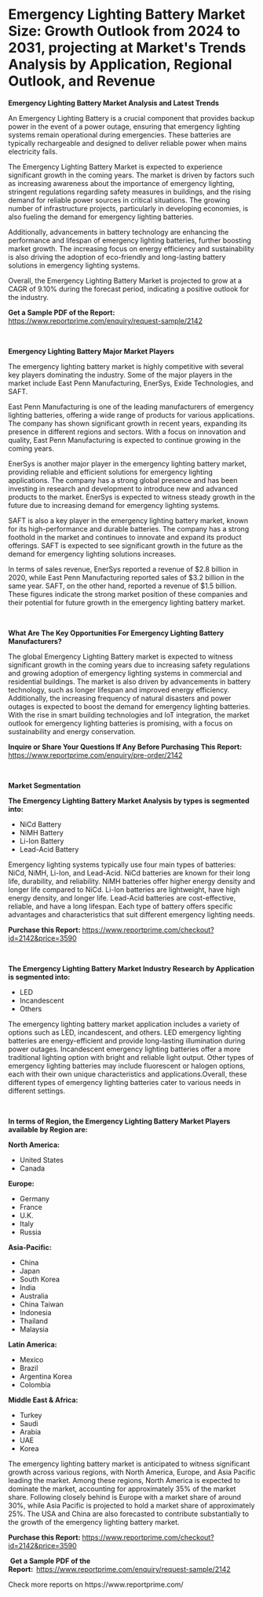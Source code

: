 <p><h1>Emergency Lighting Battery Market Size: Growth Outlook from 2024 to 2031, projecting at Market's Trends Analysis by Application, Regional Outlook, and Revenue</h1></p><p><strong>Emergency Lighting Battery Market Analysis and Latest Trends</strong></p>
<p><p>An Emergency Lighting Battery is a crucial component that provides backup power in the event of a power outage, ensuring that emergency lighting systems remain operational during emergencies. These batteries are typically rechargeable and designed to deliver reliable power when mains electricity fails. </p><p>The Emergency Lighting Battery Market is expected to experience significant growth in the coming years. The market is driven by factors such as increasing awareness about the importance of emergency lighting, stringent regulations regarding safety measures in buildings, and the rising demand for reliable power sources in critical situations. The growing number of infrastructure projects, particularly in developing economies, is also fueling the demand for emergency lighting batteries.</p><p>Additionally, advancements in battery technology are enhancing the performance and lifespan of emergency lighting batteries, further boosting market growth. The increasing focus on energy efficiency and sustainability is also driving the adoption of eco-friendly and long-lasting battery solutions in emergency lighting systems.</p><p>Overall, the Emergency Lighting Battery Market is projected to grow at a CAGR of 9.10% during the forecast period, indicating a positive outlook for the industry.</p></p>
<p><strong>Get a Sample PDF of the Report:&nbsp;</strong> <a href="https://www.reportprime.com/enquiry/request-sample/2142">https://www.reportprime.com/enquiry/request-sample/2142</a></p>
<p>&nbsp;</p>
<p><strong>Emergency Lighting Battery Major Market Players</strong></p>
<p><p>The emergency lighting battery market is highly competitive with several key players dominating the industry. Some of the major players in the market include East Penn Manufacturing, EnerSys, Exide Technologies, and SAFT. </p><p>East Penn Manufacturing is one of the leading manufacturers of emergency lighting batteries, offering a wide range of products for various applications. The company has shown significant growth in recent years, expanding its presence in different regions and sectors. With a focus on innovation and quality, East Penn Manufacturing is expected to continue growing in the coming years.</p><p>EnerSys is another major player in the emergency lighting battery market, providing reliable and efficient solutions for emergency lighting applications. The company has a strong global presence and has been investing in research and development to introduce new and advanced products to the market. EnerSys is expected to witness steady growth in the future due to increasing demand for emergency lighting systems.</p><p>SAFT is also a key player in the emergency lighting battery market, known for its high-performance and durable batteries. The company has a strong foothold in the market and continues to innovate and expand its product offerings. SAFT is expected to see significant growth in the future as the demand for emergency lighting solutions increases.</p><p>In terms of sales revenue, EnerSys reported a revenue of $2.8 billion in 2020, while East Penn Manufacturing reported sales of $3.2 billion in the same year. SAFT, on the other hand, reported a revenue of $1.5 billion. These figures indicate the strong market position of these companies and their potential for future growth in the emergency lighting battery market.</p></p>
<p>&nbsp;</p>
<p><strong>What Are The Key Opportunities For Emergency Lighting Battery Manufacturers?</strong></p>
<p><p>The global Emergency Lighting Battery market is expected to witness significant growth in the coming years due to increasing safety regulations and growing adoption of emergency lighting systems in commercial and residential buildings. The market is also driven by advancements in battery technology, such as longer lifespan and improved energy efficiency. Additionally, the increasing frequency of natural disasters and power outages is expected to boost the demand for emergency lighting batteries. With the rise in smart building technologies and IoT integration, the market outlook for emergency lighting batteries is promising, with a focus on sustainability and energy conservation.</p></p>
<p><strong>Inquire or Share Your Questions If Any Before Purchasing This Report:</strong> <a href="https://www.reportprime.com/enquiry/pre-order/2142">https://www.reportprime.com/enquiry/pre-order/2142</a></p>
<p>&nbsp;</p>
<p><strong>Market Segmentation</strong></p>
<p><strong>The Emergency Lighting Battery Market Analysis by types is segmented into:</strong></p>
<p><ul><li>NiCd Battery</li><li>NiMH Battery</li><li>Li-Ion Battery</li><li>Lead-Acid Battery</li></ul></p>
<p><p>Emergency lighting systems typically use four main types of batteries: NiCd, NiMH, Li-Ion, and Lead-Acid. NiCd batteries are known for their long life, durability, and reliability. NiMH batteries offer higher energy density and longer life compared to NiCd. Li-Ion batteries are lightweight, have high energy density, and longer life. Lead-Acid batteries are cost-effective, reliable, and have a long lifespan. Each type of battery offers specific advantages and characteristics that suit different emergency lighting needs.</p></p>
<p><strong>Purchase this Report:&nbsp;</strong><a href="https://www.reportprime.com/checkout?id=2142&price=3590">https://www.reportprime.com/checkout?id=2142&price=3590</a></p>
<p>&nbsp;</p>
<p><strong>The Emergency Lighting Battery Market Industry Research by Application is segmented into:</strong></p>
<p><ul><li>LED</li><li>Incandescent</li><li>Others</li></ul></p>
<p><p>The emergency lighting battery market application includes a variety of options such as LED, incandescent, and others. LED emergency lighting batteries are energy-efficient and provide long-lasting illumination during power outages. Incandescent emergency lighting batteries offer a more traditional lighting option with bright and reliable light output. Other types of emergency lighting batteries may include fluorescent or halogen options, each with their own unique characteristics and applications.Overall, these different types of emergency lighting batteries cater to various needs in different settings.</p></p>
<p>&nbsp;</p>
<p><strong>In terms of Region, the Emergency Lighting Battery Market Players available by Region are:</strong></p>
<p>
    <p> <strong> North America: </strong>
        <ul>
            <li>United States</li>
            <li>Canada</li>
        </ul>
        </p> 
    <p> <strong> Europe: </strong>
        <ul>
            <li>Germany</li>
            <li>France</li>
            <li>U.K.</li>
            <li>Italy</li>
            <li>Russia</li>
        </ul>
        </p> 
    <p> <strong> Asia-Pacific: </strong>
        <ul>
            <li>China</li>
            <li>Japan</li>
            <li>South Korea</li>
            <li>India</li>
            <li>Australia</li>
            <li>China Taiwan</li>
            <li>Indonesia</li>
            <li>Thailand</li>
            <li>Malaysia</li>
        </ul>
        </p> 
    <p> <strong> Latin America: </strong>
        <ul>
            <li>Mexico</li>
            <li>Brazil</li>
            <li>Argentina Korea</li>
            <li>Colombia</li>
        </ul>
        </p> 
    <p> <strong> Middle East & Africa: </strong>
        <ul>
            <li>Turkey</li>
            <li>Saudi</li>
            <li>Arabia</li>
            <li>UAE</li>
            <li>Korea</li>
        </ul>
    </p>
    </p>
<p><p>The emergency lighting battery market is anticipated to witness significant growth across various regions, with North America, Europe, and Asia Pacific leading the market. Among these regions, North America is expected to dominate the market, accounting for approximately 35% of the market share. Following closely behind is Europe with a market share of around 30%, while Asia Pacific is projected to hold a market share of approximately 25%. The USA and China are also forecasted to contribute substantially to the growth of the emergency lighting battery market.</p></p>
<p><strong>Purchase this Report: </strong><a href="https://www.reportprime.com/checkout?id=2142&price=3590">https://www.reportprime.com/checkout?id=2142&price=3590</a></p>
<p>&nbsp;<strong>Get a Sample PDF of the Report:&nbsp;&nbsp;</strong><a href="https://www.reportprime.com/enquiry/request-sample/2142">https://www.reportprime.com/enquiry/request-sample/2142</a></p>
<p><strong></strong></p>
<p>Check more reports on https://www.reportprime.com/</p>
